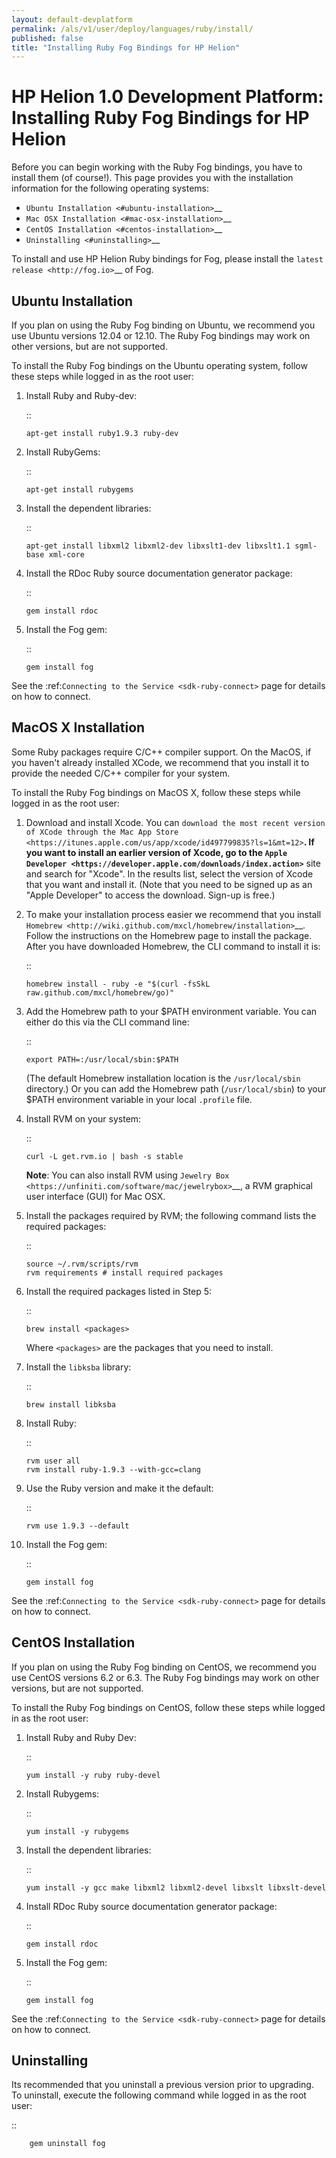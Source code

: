 ```yaml
---
layout: default-devplatform
permalink: /als/v1/user/deploy/languages/ruby/install/
published: false
title: "Installing Ruby Fog Bindings for HP Helion"
---
```

<!--PUBLISHED-->

# HP Helion 1.0 Development Platform: Installing Ruby Fog Bindings for HP Helion
Before you can begin working with the Ruby Fog bindings, you have to
install them (of course!). This page provides you with the installation
information for the following operating systems:

-  `Ubuntu Installation <#ubuntu-installation>`__
-  `Mac OSX Installation <#mac-osx-installation>`__
-  `CentOS Installation <#centos-installation>`__
-  `Uninstalling <#uninstalling>`__

To install and use HP Helion Ruby bindings for Fog, please install the
`latest release <http://fog.io>`__ of Fog.

Ubuntu Installation
-------------------

If you plan on using the Ruby Fog binding on Ubuntu, we recommend you
use Ubuntu versions 12.04 or 12.10. The Ruby Fog bindings may work on
other versions, but are not supported.

To install the Ruby Fog bindings on the Ubuntu operating system, follow
these steps while logged in as the root user:

1. Install Ruby and Ruby-dev:

   ::

       apt-get install ruby1.9.3 ruby-dev

2. Install RubyGems:

   ::

       apt-get install rubygems

3. Install the dependent libraries:

   ::

       apt-get install libxml2 libxml2-dev libxslt1-dev libxslt1.1 sgml-base xml-core

4. Install the RDoc Ruby source documentation generator package:

   ::

       gem install rdoc

5. Install the Fog gem:

   ::

       gem install fog

See the :ref:`Connecting to the Service <sdk-ruby-connect>`
page for details on how to connect.

MacOS X Installation
--------------------

Some Ruby packages require C/C++ compiler support. On the MacOS, if you
haven't already installed XCode, we recommend that you install it to
provide the needed C/C++ compiler for your system.

To install the Ruby Fog bindings on MacOS X, follow these steps while
logged in as the root user:

1.  Download and install Xcode. You can `download the most recent
    version of XCode through the Mac App
    Store <https://itunes.apple.com/us/app/xcode/id497799835?ls=1&mt=12>`__.
    If you want to install an earlier version of Xcode, go to the `Apple
    Developer <https://developer.apple.com/downloads/index.action>`__
    site and search for "Xcode". In the results list, select the version
    of Xcode that you want and install it. (Note that you need to be
    signed up as an "Apple Developer" to access the download. Sign-up is
    free.)

2.  To make your installation process easier we recommend that you
    install
    `Homebrew <http://wiki.github.com/mxcl/homebrew/installation>`__.
    Follow the instructions on the Homebrew page to install the package.
    After you have downloaded Homebrew, the CLI command to install it
    is:

    ::

        homebrew install - ruby -e "$(curl -fsSkL raw.github.com/mxcl/homebrew/go)"

3.  Add the Homebrew path to your $PATH environment variable. You can
    either do this via the CLI command line:

    ::

        export PATH=:/usr/local/sbin:$PATH

    (The default Homebrew installation location is the
    ``/usr/local/sbin`` directory.) Or you can add the Homebrew path
    (``/usr/local/sbin``) to your $PATH environment variable in your
    local ``.profile`` file.

4.  Install RVM on your system:

    ::

        curl -L get.rvm.io | bash -s stable

    **Note**: You can also install RVM using `Jewelry
    Box <https://unfiniti.com/software/mac/jewelrybox>`__, a RVM
    graphical user interface (GUI) for Mac OSX.

5.  Install the packages required by RVM; the following command lists
    the required packages:

    ::

        source ~/.rvm/scripts/rvm
        rvm requirements # install required packages

6.  Install the required packages listed in Step 5:

    ::

        brew install <packages>

    Where ``<packages>`` are the packages that you need to install.

7.  Install the ``libksba`` library:

    ::

        brew install libksba

8.  Install Ruby:

    ::

        rvm user all
        rvm install ruby-1.9.3 --with-gcc=clang

9.  Use the Ruby version and make it the default:

    ::

        rvm use 1.9.3 --default

10. Install the Fog gem:

    ::

        gem install fog

See the :ref:`Connecting to the Service <sdk-ruby-connect>`
page for details on how to connect.

CentOS Installation
-------------------

If you plan on using the Ruby Fog binding on CentOS, we recommend you
use CentOS versions 6.2 or 6.3. The Ruby Fog bindings may work on other
versions, but are not supported.

To install the Ruby Fog bindings on CentOS, follow these steps while
logged in as the root user:

1. Install Ruby and Ruby Dev:

   ::

       yum install -y ruby ruby-devel

2. Install Rubygems:

   ::

       yum install -y rubygems

3. Install the dependent libraries:

   ::

       yum install -y gcc make libxml2 libxml2-devel libxslt libxslt-devel

4. Install RDoc Ruby source documentation generator package:

   ::

       gem install rdoc

5. Install the Fog gem:

   ::

       gem install fog

See the :ref:`Connecting to the Service <sdk-ruby-connect>`
page for details on how to connect.

Uninstalling
------------

Its recommended that you uninstall a previous version prior to
upgrading. To uninstall, execute the following command while logged in as
the root user:

::

        gem uninstall fog
